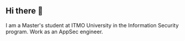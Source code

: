 ## Hi there 👋

I am a Master's student at ITMO University in the Information Security program.
Work as an AppSec engineer.

